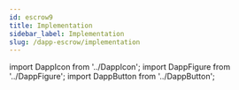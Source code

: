 ```yaml
---
id: escrow9
title: Implementation
sidebar_label: Implementation
slug: /dapp-escrow/implementation
---
```


import DappIcon from '../DappIcon';
import DappFigure from '../DappFigure';
import DappButton from '../DappButton';
